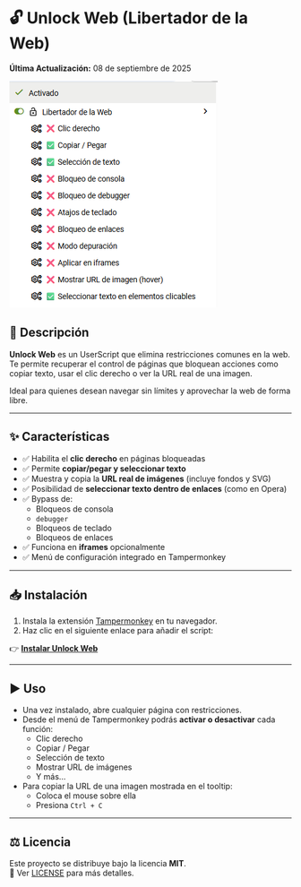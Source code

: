 # 🔓 Unlock Web (Libertador de la Web)

**Última Actualización:** 08 de septiembre de 2025

![Tampermonkey](https://github.com/wernser412/unlock-web/blob/main/GUI.png?raw=true)

## 📄 Descripción
**Unlock Web** es un UserScript que elimina restricciones comunes en la web.  
Te permite recuperar el control de páginas que bloquean acciones como copiar texto, usar el clic derecho o ver la URL real de una imagen.  

Ideal para quienes desean navegar sin límites y aprovechar la web de forma libre.

---

## ✨ Características
- ✅ Habilita el **clic derecho** en páginas bloqueadas  
- ✅ Permite **copiar/pegar y seleccionar texto**  
- ✅ Muestra y copia la **URL real de imágenes** (incluye fondos y SVG)  
- ✅ Posibilidad de **seleccionar texto dentro de enlaces** (como en Opera)  
- ✅ Bypass de:
  - Bloqueos de consola  
  - `debugger`  
  - Bloqueos de teclado  
  - Bloqueos de enlaces  
- ✅ Funciona en **iframes** opcionalmente  
- ✅ Menú de configuración integrado en Tampermonkey  

---

## 📥 Instalación
1. Instala la extensión [Tampermonkey](https://www.tampermonkey.net/) en tu navegador.  
2. Haz clic en el siguiente enlace para añadir el script:  

👉 [**Instalar Unlock Web**](https://github.com/wernser412/unlock-web/raw/refs/heads/main/Libertador%20de%20la%20Web.user.js)

---

## ▶️ Uso
- Una vez instalado, abre cualquier página con restricciones.  
- Desde el menú de Tampermonkey podrás **activar o desactivar** cada función:  
  - Clic derecho  
  - Copiar / Pegar  
  - Selección de texto  
  - Mostrar URL de imágenes  
  - Y más…  
- Para copiar la URL de una imagen mostrada en el tooltip:  
  - Coloca el mouse sobre ella  
  - Presiona `Ctrl + C`  

---

## ⚖️ Licencia
Este proyecto se distribuye bajo la licencia **MIT**.  
📌 Ver [LICENSE](LICENSE) para más detalles.
